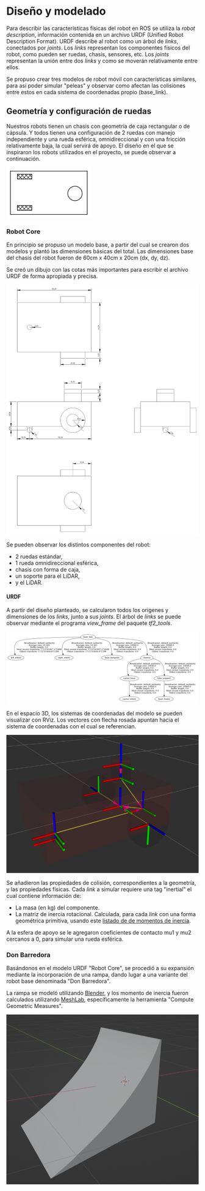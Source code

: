 
# Diseño y modelado

Para describir las características físicas del robot en ROS se utiliza la *robot description*, información contenida en un archivo URDF (Unified Robot Description Format). URDF describe al robot como un árbol de *links*, conectados por *joints*. Los *links* representan los componentes físicos del robot, como pueden ser ruedas, chasis, sensores, etc. Los *joints* representan la unión entre dos *links* y como se moverán relativamente entre ellos.

Se propuso crear tres modelos de robot móvil con características similares, para así poder simular "peleas" y observar como afectan las colisiones entre estos en cada sistema de coordenadas propio (base_link). 

## Geometría y configuración de ruedas

Nuestros robots tienen un chasis con geometría de caja rectangular o de cápsula. Y todos tienen una configuración de 2 ruedas con manejo independiente y una rueda esférica, omnidireccional y con una fricción relativamente baja, la cual servirá de apoyo. El diseño en el que se inspiraron los robots utilizados en el proyecto, se puede observar a continuación.

![](./image/2wheelsbot.png)


### Robot Core
En principio se propuso un modelo base, a partir del cual se crearon dos modelos y plantó las dimensiones básicas del total. Las dimensiones base del chasis del robot fueron de 60cm x 40cm x 20cm (dx, dy, dz).

Se creó un dibujo con las cotas más importantes para escribir el archivo URDF de forma apropiada y precisa.
<!--- Se podría recortar la imagen y tener solo el plano lateral --->
![](./image/plano_robot_core.png)

Se pueden observar los distintos componentes del robot:

- 2 ruedas estándar,
- 1 rueda omnidireccional esférica,
- chasis con forma de caja,
- un soporte para el LiDAR,
- y el LiDAR.

#### URDF

A partir del diseño planteado, se calcularon todos los origenes y dimensiones de los *links*, junto a sus *joints*. El árbol de *links* se puede observar mediante el programa *view_frame* del paquete *tf2_tools*.

![](./image/tf2Frames.png)

En el espacio 3D, los sistemas de coordenadas del modelo se pueden visualizar con RViz. Los vectores con flecha rosada apuntan hacia el sistema de coordenadas con el cual se referencian. 


![](./image/robot_core_tf.png)



Se añadieron las propiedades de colisión, correspondientes a la geometría, y las propiedades físicas. Cada *link* a simular requiere una tag "inertial" el cual contiene información de:

- La masa (en kg) del componente.
- La matriz de inercia rotacional. Calculada, para cada *link* con una forma geométrica primitiva, usando este [listado de de momentos de inercia](https://en.wikipedia.org/wiki/List_of_moments_of_inertia#List_of_3D_inertia_tensors).

A la esfera de apoyo se le agregaron coeficientes de contacto mu1 y mu2 cercanos a 0, para simular una rueda esférica.


### Don Barredora

Basándonos en el modelo URDF "Robot Core", se procedió a su expansión mediante la incorporación de una rampa, dando lugar a una variante del robot base denominada "Don Barredora".

La rampa se modeló utilizando [Blender](https://docs.blender.org/), y los momento de inercia fueron calculados utilizando [MeshLab](https://www.meshlab.net/), específicamente la herramienta "Compute Geometric Measures". 

![](./image/rampBlend.png)